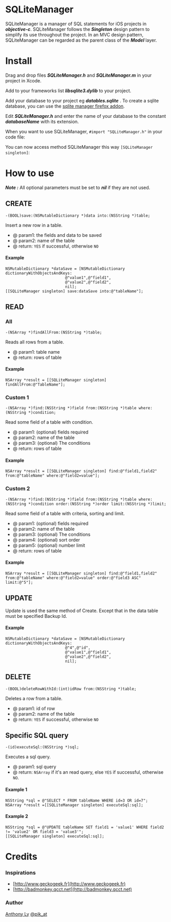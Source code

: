 # SQLiteManager

SQLiteManager is a manager of SQL statements for iOS projects in ***objective-c***.
SQLiteManager follows the  ***Singleton*** design pattern to simplify its use throughout the project.
In an MVC design pattern, SQLiteManager can be regarded as the parent class of the  ***Model*** layer.

# Install #

Drag and drop files ***SQLiteManager.h*** and ***SQLiteManager.m*** in your project in Xcode.

Add to your frameworks list ***libsqlite3.dylib*** to your project.

Add your database to your project eg  ***datables.sqlite*** .
To create a sqlite database, you can use the [sqlite manager firefox addon](https://addons.mozilla.org/fr/firefox/addon/sqlite-manager/).

Edit ***SQLiteManager.h*** and enter the name of your database to the constant ***databaseName*** with its extension.

When you want to use SQLiteManager, `#import "SQLiteManager.h"` in your code file:

	

You can now access method SQLiteManager this way `[SQLiteManager singleton]`:
	
# How to use #

***Note :*** All optional parameters must be set to ***nil*** if they are not used.

## CREATE

	-(BOOL)save:(NSMutableDictionary *)data into:(NSString *)table;

Insert a new row in a table.

 * @ param1: the fields and data to be saved
 * @ param2: name of the table
 * @ return: `YES` if successful, otherwise `NO`


#### Example

	NSMutableDictionary *dataSave = [NSMutableDictionary dictionaryWithObjectsAndKeys:
                              @"value1",@"field1",
                              @"value2",@"field2",
                              nil];               
	[[SQLiteManager singleton] save:dataSave into:@"tableName"];

## READ

### All

	-(NSArray *)findAllFrom:(NSString *)table;

Reads all rows from a table.

 * @ param1: table name
 * @ return: rows of table


#### Example

	NSArray *result = [[SQLiteManager singleton] findAllFrom:@"TableName"];

### Custom 1

	-(NSArray *)find:(NSString *)field from:(NSString *)table where:(NSString *)condition;

Read some field of a table with condition.

 * @ param1: (optional) fields required
 * @ param2: name of the table
 * @ param3: (optional) The conditions
 * @ return: rows of table


#### Example

	NSArray *result = [[SQLiteManager singleton] find:@"field1,field2" from:@"tableName" where:@"field2=value"];


### Custom 2
	
	-(NSArray *)find:(NSString *)field from:(NSString *)table where:(NSString *)condition order:(NSString *)order limit:(NSString *)limit;

Read some field of a table with criteria, sorting and limit.

 * @ param1: (optional) fields required
 * @ param2: name of the table
 * @ param3: (optional) The conditions
 * @ param4: (optional) sort order
 * @ param5: (optional) number limit
 * @ return: rows of table


#### Example

	NSArray *result = [[SQLiteManager singleton] find:@"field1,field2" from:@"tableName" where:@"field2=value" order:@"field3 ASC" limit:@"5"];

## UPDATE

Update is used the same method of Create.
Except that in the data table must be specified Backup Id.


#### Example

	NSMutableDictionary *dataSave = [NSMutableDictionary dictionaryWithObjectsAndKeys:
                              @"4",@"id",						
                              @"value1",@"field1",
                              @"value2",@"field2",
                              nil];

## DELETE

	-(BOOL)deleteRowWithId:(int)idRow from:(NSString *)table;

Deletes a row from a table.

 * @ param1: id of row
 * @ param2: name of the table
 * @ return: `YES` if successful, otherwise `NO`

## Specific SQL query

	-(id)executeSql:(NSString *)sql;

Executes a sql query.

 * @ param1: sql query
 * @ return: `NSArray` if it's an read query, else `YES` if successful, otherwise `NO`.


#### Example 1

	NSString *sql = @"SELECT * FROM tableName WHERE id=3 OR id=7";
    NSArray *result =[[SQLiteManager singleton] executeSql:sql];

#### Example 2

	NSString *sql = @"UPDATE tableName SET field1 = 'value1' WHERE field2 != 'value2' OR field3 = 'value3'";
    [[SQLiteManager singleton] executeSql:sql];

# Credits #

### Inspirations

 * [http://www.geckogeek.fr](http://www.geckogeek.fr)
 * [http://badmonkey.qcct.net](http://badmonkey.qcct.net)

### Author

[Anthony Ly](mailto:anthonyly.com@gmail.com) [@pik_at](https://twitter.com/#!/pik_at)
